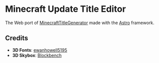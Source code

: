# Minecraft Update Title Editor

The Web port of [MinecraftTitleGenerator](https://github.com/ewanhowell5195/MinecraftTitleGenerator) made with the [Astro](https://github.com/withastro/astro) framework.

## Credits

- **3D Fonts**: [ewanhowell5195](https://github.com/ewanhowell5195)
- **3D Skybox**: [Blockbench](https://github.com/JannisX11/blockbench)
